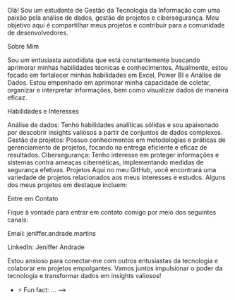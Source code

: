 Olá! Sou um estudante de Gestão da Tecnologia da Informação com uma paixão pela análise de dados, gestão de projetos e cibersegurança. Meu objetivo aqui é compartilhar meus projetos e contribuir para a comunidade de desenvolvedores.


Sobre Mim

Sou um entusiasta autodidata que está constantemente buscando aprimorar minhas habilidades técnicas e conhecimentos. Atualmente, estou focado em fortalecer minhas habilidades em Excel, Power BI e Análise de Dados. Estou empenhado em aprimorar minha capacidade de coletar, organizar e interpretar informações, bem como visualizar dados de maneira eficaz.

Habilidades e Interesses

Análise de dados: Tenho habilidades analíticas sólidas e sou apaixonado por descobrir insights valiosos a partir de conjuntos de dados complexos. 
Gestão de projetos: Possuo conhecimentos em metodologias e práticas de gerenciamento de projetos, focando na entrega eficiente e eficaz de resultados.
Cibersegurança: Tenho interesse em proteger informações e sistemas contra ameaças cibernéticas, implementando medidas de segurança efetivas.
Projetos
Aqui no meu GitHub, você encontrará uma variedade de projetos relacionados aos meus interesses e estudos. Alguns dos meus projetos em destaque incluem:

Entre em Contato

Fique à vontade para entrar em contato comigo por meio dos seguintes canais:

Email: jeniffer.andrade.martins

LinkedIn: Jeniffer Andrade

Estou ansioso para conectar-me com outros entusiastas da tecnologia e colaborar em projetos empolgantes. Vamos juntos impulsionar o poder da tecnologia e transformar dados em insights valiosos!
- ⚡ Fun fact: ...
-->
